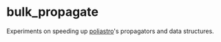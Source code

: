 # bulk_propagate

Experiments on speeding up [poliastro](https://github.com/poliastro/poliastro)'s propagators and data structures.
